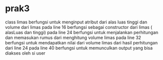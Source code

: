 # prak3
class limas berfungsi untuk menginput atribut dari alas luas tinggi dan volume dari limas
pada line 16 berfungsi sebagai constructor dari limas ( alasLuas dan tinggi)
pada line 24 berfungsi untuk menjalankan perhitungan dan memasukan rumus dari menghitung volume limas
pada line 32 berfungsi untuk mendapatkan nilai dari volume limas dari hasil perhitungan dari line 24
pada line 40 berfungsi untuk memunculkan output yang bisa diakses oleh si user
